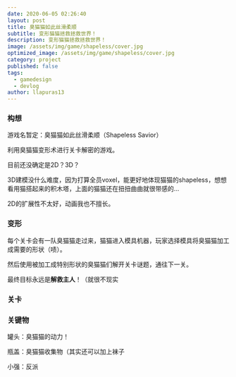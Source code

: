 ```yaml
---
date: 2020-06-05 02:26:40
layout: post
title: 臭猫猫如此丝滑柔顺
subtitle: 变形猫猫拯救拯救世界！
description: 变形猫猫拯救拯救世界！
image: /assets/img/game/shapeless/cover.jpg
optimized_image: /assets/img/game/shapeless/cover.jpg
category: project
published: false
tags:
  - gamedesign
  - devlog
author: llapuras13
---
```


### 构想

游戏名暂定：臭猫猫如此丝滑柔顺（Shapeless Savior）

利用臭猫猫变形术进行关卡解密的游戏。

目前还没确定是2D？3D？

3D建模没什么难度，因为打算全员voxel，能更好地体现猫猫的shapeless，想想看用猫搭起来的积木塔，上面的猫猫还在扭扭曲曲就很带感的...

2D的扩展性不太好，动画我也不擅长。

### 变形

每个关卡会有一队臭猫猫走过来，猫猫进入模具机器，玩家选择模具将臭猫猫加工成需要的形状（啧）。

然后使用被加工成特别形状的臭猫猫们解开关卡谜题，通往下一关。

最终目标永远是**解救主人**！（就很不现实

### 关卡





### 关键物

罐头：臭猫猫的动力！

瓶盖：臭猫猫收集物（其实还可以加上袜子

小强：反派



